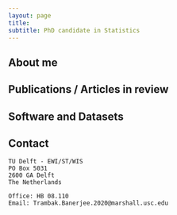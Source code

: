 ```yaml
---
layout: page
title: 
subtitle: PhD candidate in Statistics
---
```


## About me

## Publications / Articles in review


## Software and Datasets

## Contact

```
TU Delft - EWI/ST/WIS
PO Box 5031
2600 GA Delft
The Netherlands

Office: HB 08.110
Email: Trambak.Banerjee.2020@marshall.usc.edu
```
